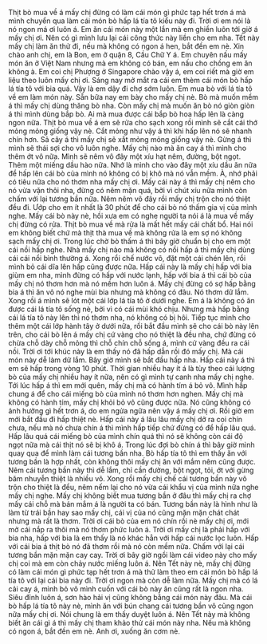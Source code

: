 Thịt bò mua về á mấy chị đừng có làm cái món gì phức tạp hết trơn á mà mình chuyển qua làm cái món bò hấp lá tía tô kiểu này đi. Trời ơi em nói là nó ngon má ơi luôn á. Em ăn cái món này một lần mà em ghiền luôn tới giờ á mấy chị ơi. Nên có gì mình lưu lại cái công thức này liền cho em nha. Tết này mấy chị làm ăn thử đi, nếu mà không có ngon á hen, bắt đền em nè. Xin chào anh chị, em là Bon, em ở quận 8, Cầu Chữ Y á. Em chuyên nấu mấy món ăn ở Việt Nam nhưng mà em không có bán, em nấu cho chồng em ăn không à. Em coi chị Phượng ở Singapore chào vậy á, em coi riết mà giờ em liệu theo luôn mấy chị ơi. Sáng nay mở mắt ra cái em thèm cái món bò hấp lá tía tô với bia quá. Vậy là em dậy đi chợ sớm luôn. Em mua bò với lá tía tô về em làm món này. Sẵn bữa nay em bày cho mấy chị nè. Bò mà muốn mềm á thì mấy chị dùng thăng bò nha. Còn mấy chị mà muốn ăn bò nó giòn giòn á thì mình dùng bắp bò. Ai mà mua được cái bắp bò hoa hấp lên là càng ngon nữa. Thịt bò mua về á em sẽ rửa cho sạch xong rồi mình sẽ cắt cái thớ mỏng mỏng giống vậy nè. Cắt mỏng như vậy á thì khi hấp lên nó sẽ nhanh chín hơn. Sả cây á thì mấy chị sẽ xắt mỏng mỏng giống vậy nè. Gừng á thì mình sẽ thái sợi cho vô luôn nghe. Mấy chị nào mà ăn cay á thì mình cho thêm ớt vô nữa. Mình sẽ nêm vô đây một xíu hạt nêm, đường, bột ngọt. Thêm một miếng dầu hào nữa. Nhớ là mình cho vào đây một xíu dầu ăn nữa để hấp lên cái bò của mình nó không có bị khô mà nó vẫn mềm. À, nhớ phải có tiêu nữa cho nó thơm nha mấy chị ơi. Mấy cái này á thì mấy chị nêm cho nó vừa vặn thôi nha, đừng có nêm mặn quá, bởi vì chút xíu nữa mình còn chấm với lại tương bần nữa. Nêm nêm vô đây rồi mấy chị trộn cho nó thiệt đều đi. Ướp cho em ít nhất là 30 phút để cho cái bò nó thấm gia vị của mình nghe. Mấy cái bò này nè, hồi xưa em có nghe người ta nói á là mua về mấy chị đừng có rửa. Thịt bò mua về mà rửa là mất hết mấy cái chất bổ. Hai nói em không biết chứ mà thịt thà mua về mà không rửa là em sợ nó không sạch mấy chị ơi. Trong lúc chờ bò thấm á thì bây giờ chuẩn bị cho em một cái nồi hấp nghe. Nhà mấy chị nào mà không có nồi hấp á thì mấy chị dùng cái cái nồi bình thường á. Xong rồi chế nước vô, đặt một cái chén lên, rồi mình bỏ cái dĩa lên hấp cũng được nữa. Hấp cái này là mấy chị hấp với bia giùm em nha, mình đừng có hấp với nước lạnh, hấp với bia á thì cái bò của mấy chị nó thơm hơn mà nó mềm hơn luôn á. Mấy chị đừng có sợ hấp bằng bia á thì ăn vô nó nghe mùi bia nhưng mà không có đâu. Nó thơm dữ lắm. Xong rồi á mình sẽ lót một cái lớp lá tía tô ở dưới nghe. Em á là không có ăn được cái lá tía tô sống nè, bởi vì có cái mùi khó chịu. Nhưng mà hấp bằng cái lá tía tô này lên thì nó thơm nha, nó không có bị hôi. Tiếp tục mình cho thêm một cái lớp hành tây ở dưới nữa, rồi bắt đầu mình sẽ cho cái bò này lên trên, cho cái bò lên á mấy chị cứ vàng cho nó thiệt là đều nha, chứ đừng có chừa chỗ dày chỗ mỏng thì chỗ chín chỗ sống á, mình cứ vàng đều ra cái nồi. Trời ơi tới khúc này là em thấy nó đã hấp dẫn rồi đó mấy chị. Mà cái món này dễ làm dữ lắm. Bây giờ mình sẽ bắt đầu hấp nha. Hấp cái này á thì em sẽ hấp trong vòng 10 phút. Thời gian nhiều hay ít á là tùy theo cái lượng bò của mấy chị nhiều hay ít nữa, nên có gì mình tự canh nha mấy chị nghe. Tới lúc hấp á thì em mới quên, mấy chị mà có hành tím á bỏ vô. Mình hấp chung á để cho cái miếng bò của mình nó thơm hơn nghen. Mấy chị mà không có hành tím, mấy chị khỏi bỏ vô cũng được nữa. Nó cũng không có ảnh hưởng gì hết trơn á, do em ngửa ngữa nên vậy á mấy chị ơi. Rồi giờ em mới bắt đầu đi hấp thiệt nè. Hấp cái này á lâu lâu mấy chị dở ra coi chín chưa, nếu mà nó chưa chín á thì mình hấp tiếp chứ đừng có để hấp lâu quá. Hấp lâu quá cái miếng bò của mình chín quá thì nó sẽ không còn cái độ ngọt nữa mà cái thịt nó sẽ bị khô á. Trong lúc đợi bò chín á thì bây giờ mình quay qua để mình làm cái tương bần nha. Bò hấp tía tô thì em thấy ăn với tương bần là hợp nhất, còn không thôi mấy chị ăn với mắm nêm cũng được. Nêm cái tương bần này thì dễ lắm, chỉ cần đường, bột ngọt, tỏi, ớt với gừng băm nhuyễn thiệt là nhiều vô. Xong rồi mấy chị chế cái tương bần này vô trộn cho thiệt là đều, nêm nếm lại cho nó vừa cái khẩu vị của mình nữa nghe mấy chị nghe. Mấy chị không biết mua tương bần ở đâu thì mấy chị ra chợ mấy cái chỗ mà bán mắm á là người ta có bán. Tương bần này là hình như là làm từ trái bần hay sao mấy chị, cái vị của nó cũng mặn mặn chát chát nhưng mà rất là thơm. Trời ơi cái bò của em nó chín rồi nè mấy chị ơi, mới mở cái nắp ra thôi mà nó thơm phức luôn á. Trời ơi mấy chị là phải hấp với bia nha, hấp với bia là em thấy là nó khác hẳn với hấp cái nước lọc luôn. Hấp với cái bia á thịt bò nó đã thơm rồi mà nó còn mềm nữa. Chấm với lại cái tương bần mặn mặn cay cay. Trời ơi bây giờ ngồi làm cái video này cho mấy chị coi mà em còn chảy nước miếng luôn á. Nên Tết này nè, mấy chị đừng có làm cái món gì phức tạp hết trơn á mà thử làm theo em cái món bò hấp lá tía tô với lại cái bia này đi. Trời ơi ngon mà còn dễ làm nữa. Mấy chị mà có lá cải cay á, mình bỏ vô mình cuốn với cái bò này ăn cũng rất là ngon nha. Siêu đỉnh luôn á, sơn hào hải vị cũng không bằng cái món này đâu. Mà cái bò hấp lá tía tô này nè, mình ăn với bún chang cái tương bần vô cũng ngon nữa mấy chị ơi. Nói chung là em thấy duyệt luôn á. Nên Tết này mà không biết ăn cái gì á thì mấy chị tham khảo thử cái món này nha. Nếu mà không có ngon á, bắt đền em nè. Anh ơi, xuống ăn cơm nè.
